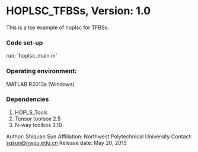 # HOPLSC_TFBSs, Version: 1.0
This is a toy example of hoplsc for TFBSs.  

### Code set-up
run: 'hoplsc_main.m'

### Operating environment: 
MATLAB R2013a (Windows)

### Dependencies
1. HOPLS_Tools
2. Tensor toolbox 2.5
3. N-way toolbos 3.10


Author: Shiquan Sun
Affiliation: Northwest Polytechnical University
Contact: sqsun@nwpu.edu.cn
Release date: May 20, 2015
